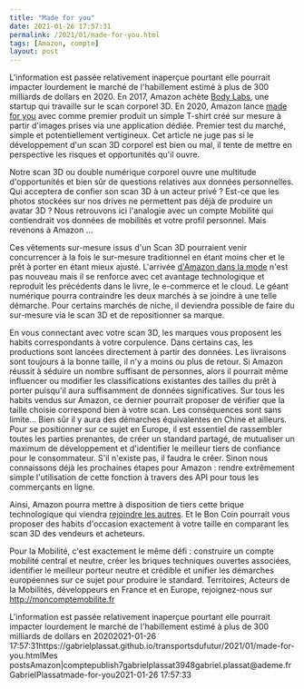 ```yaml
---
title: "Made for you"
date: 2021-01-26 17:57:31
permalink: /2021/01/made-for-you.html
tags: [Amazon, compte]
layout: post
---
```


<!-- wp:paragraph -->

<p>L'information est passée relativement inaperçue pourtant elle pourrait impacter lourdement le marché de l'habillement estimé à plus de 300 milliards de dollars en 2020. En 2017, Amazon achète <a href="https://www.3dnatives.com/body-labs-amazon-051020173/#!">Body Labs</a>, une startup qui travaille sur le scan corporel 3D. En 2020, Amazon lance <a href="https://www.amazon.com/stores/made+for+you/page/E853E0F0-6F79-442D-B7E8-3A0E0531FAF2?ref_=ast_bln">made for you</a> avec comme premier produit un simple T-shirt créé sur mesure à partir d'images prises via une application dédiée. Premier test du marché, simple et potentiellement vertigineux. Cet article ne juge pas si le développement d'un scan 3D corporel est bien ou mal, il tente de mettre en perspective les risques et opportunités qu'il ouvre.</p>

<!-- /wp:paragraph -->



<!-- wp:paragraph -->

<p>Notre scan 3D ou double numérique corporel ouvre une multitude d'opportunités et bien sûr de questions relatives aux données personnelles. Qui acceptera de confier son scan 3D à un acteur privé ? Est-ce que les photos stockées sur nos drives ne permettent pas déjà de produire un avatar 3D ? Nous retrouvons ici l'analogie avec un compte Mobilité qui contiendrait vos données de mobilités et votre profil personnel. Mais revenons à Amazon …</p>

<!-- /wp:paragraph -->



<!-- wp:more -->

<!--more-->

<!-- /wp:more -->



<!-- wp:paragraph -->

<p>Ces vêtements sur-mesure issus d'un Scan 3D pourraient venir concurrencer à la fois le sur-mesure traditionnel en étant moins cher et le prêt à porter en étant mieux ajusté. L'arrivée <a href="https://www.amazon.fr/b/?ie=UTF8&node=11961521031&ref_=topnav_storetab_top_ap_arrow">d'Amazon dans la mode</a> n'est pas nouveau mais il se renforce avec cet avantage technologique et reproduit les précédents dans le livre, le e-commerce et le cloud. Le géant numérique pourra contraindre les deux marchés à se joindre à une telle démarche. Pour certains marchés de niche, il deviendra possible de faire du sur-mesure via le scan 3D et de repositionner sa marque.</p>

<!-- /wp:paragraph -->



<!-- wp:paragraph -->

<p>En vous connectant avec votre scan 3D, les marques vous proposent les habits correspondants à votre corpulence. Dans certains cas, les productions sont lancées directement à partir des données. Les livraisons sont toujours à la bonne taille, il n'y a moins ou plus de retour. Si Amazon réussit à séduire un nombre suffisant de personnes, alors il pourrait même influencer ou modifier les classifications existantes des tailles du prêt à porter puisqu'il aura suffisamment de données significatives. Sur tous les habits vendus sur Amazon, ce dernier pourrait proposer de vérifier que la taille choisie correspond bien à votre scan. Les conséquences sont sans limite… Bien sûr il y aura des démarches équivalentes en Chine et ailleurs. Pour se positionner sur ce sujet en Europe, il est essentiel de rassembler toutes les parties prenantes, de créer un standard partagé, de mutualiser un maximum de développement et d'identifier le meilleur tiers de confiance pour le consommateur. S'il n'existe pas, il faudra le créer. Sinon nous connaissons déjà les prochaines étapes pour Amazon : rendre extrêmement simple l'utilisation de cette fonction à travers des API pour tous les commerçants en ligne.</p>

<!-- /wp:paragraph -->



<!-- wp:paragraph -->

<p>Ainsi, Amazon pourra mettre à disposition de tiers cette brique technologique qui viendra <a href="https://aws.amazon.com/fr/free/?trk=ps_a134p000003yhalAAA&trkCampaign=acq_paid_search_brand&sc_channel=ps&sc_campaign=acquisition_FR&sc_publisher=google&sc_category=core&sc_country=FR&sc_geo=EMEA&sc_outcome=Acquisition&sc_detail=%2Bamazon%20%2Baws&sc_content=Amazon%20AWS_bmm&sc_matchtype=b&sc_segment=454820904366&sc_medium=ACQ-P|PS-GO|Brand|Desktop|SU|AWS|Core|FR|EN|Text&s_kwcid=AL!4422!3!454820904366!b!!g!!%2Bamazon%20%2Baws&ef_id=Cj0KCQiAjKqABhDLARIsABbJrGk07JjPsUptMZ8I0DKnQ5bGiePdekP1RkiTTUHUfijP2B0xE95_BgQaAiMPEALw_wcB:G:s&s_kwcid=AL!4422!3!454820904366!b!!g!!%2Bamazon%20%2Baws&all-free-tier.sort-by=item.additionalFields.SortRank&all-free-tier.sort-order=asc">rejoindre les autres</a>. Et le Bon Coin pourrait vous proposer des habits d'occasion exactement à votre taille en comparant les scan 3D des vendeurs et acheteurs.</p>

<!-- /wp:paragraph -->



<!-- wp:paragraph -->

<p>Pour la Mobilité, c'est exactement le même défi : construire un compte mobilité central et neutre, créer les briques techniques ouvertes associées, identifier le meilleur porteur neutre et crédible et unifier les démarches européennes sur ce sujet pour produire le standard. Territoires, Acteurs de la Mobilités, développeurs en France et en Europe, rejoignez-nous sur <a href="http://moncomptemobilite.fr">http://moncomptemobilite.fr</a></p>

<!-- /wp:paragraph -->L'information est passée relativement inaperçue pourtant elle pourrait impacter lourdement le marché de l'habillement estimé à plus de 300 milliards de dollars en 20202021-01-26 17:57:31https://gabrielplassat.github.io/transportsdufutur/2021/01/made-for-you.htmlMes postsAmazon|comptepublish7gabrielplassat3948gabriel.plassat@ademe.frGabrielPlassatmade-for-you2021-01-26 17:57:33
